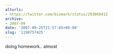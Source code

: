 ```yaml
---
alturls:
- https://twitter.com/bismark/status/293066412
archive:
- 2007-09
date: '2007-09-25T21:57:05+00:00'
slug: '1190757425'
---
```


doing homework.. almost

